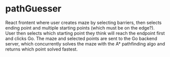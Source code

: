 # pathGuesser
React frontent where user creates maze by selecting barriers, then selects ending point and multiple starting points (which must be on the edge?). 
User then selects which starting point they think will reach the endpoint first and clicks Go.
The maze and selected points are sent to the Go backend server, which concurrently solves the maze with the A* pathfinding algo and returns which point solved fastest.
